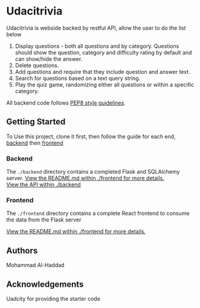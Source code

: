 # Udacitrivia

Udacitrivia is webside backed by restful API, allow the user to do the list below 

1) Display questions - both all questions and by category. Questions should show the question, category and difficulty rating by default and can show/hide the answer. 
2) Delete questions.
3) Add questions and require that they include question and answer text.
4) Search for questions based on a text query string.
5) Play the quiz game, randomizing either all questions or within a specific category. 

All backend code follows [PEP8 style guidelines](https://www.python.org/dev/peps/pep-0008/).

## Getting Started
To Use this project, clone it first, then follow the guide for each end, [backend](./backend) then [frontend](./frontend)

### Backend

The `./backend` directory contains a completed Flask and SQLAlchemy server.
[View the README.md within ./frontend for more details.](./backend/README.md)</br>
[View the API within ./backend](./backend/API.md)

### Frontend

The `./frontend` directory contains a complete React frontend to consume the data from the Flask server 

[View the README.md within ./frontend for more details.](./frontend/README.md)


## Authors
Mohammad Al-Haddad 

## Acknowledgements
Uadcity for providing the starter code